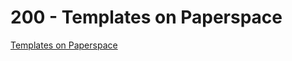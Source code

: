 # 200 - Templates on Paperspace



[Templates on Paperspace](https://console.paperspace.com/teu1osqtk/templates)
